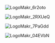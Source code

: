 

![LogoMakr_6r2oto](https://user-images.githubusercontent.com/65374030/88118307-8077b980-cb7a-11ea-863c-695098a39dfa.png)



![LogoMakr_2RXUeQ](https://user-images.githubusercontent.com/65374030/88118965-43acc200-cb7c-11ea-8790-68286cef742e.png)



![LogoMakr_7PaGdd](https://user-images.githubusercontent.com/65374030/88119452-c2eec580-cb7d-11ea-97ce-579ba9c89c2c.png)



![LogoMakr_04EVbN](https://user-images.githubusercontent.com/65374030/88119884-ecf4b780-cb7e-11ea-835b-e61015d18b3e.png)


